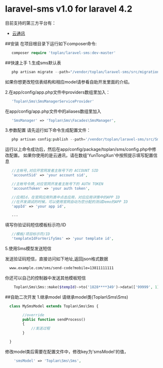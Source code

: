 # laravel-sms v1.0 for laravel 4.2
目前支持的第三方平台有：
* [云通讯](http:http://www.yuntongxun.com)

##安装
在项目根目录下运行如下composer命令:
```php
   composer require 'toplan/laravel-sms:dev-master'
```

##快速上手
1.生成sms默认表
```php
   php artisan migrate --path="/vendor/toplan/laravel-sms/src/migrations" --package="toplan/sms"
```
   如果你想更改短信表结构和相应model请参看自助开发里面的介绍。

2.在app/config/app.php文件中providers数组里加入：
```php
   'Toplan\Sms\SmsManagerServiceProvider'
```

 在app/config/app.php文件中的aliases数组里加入
```php
   'SmsManager' => 'Toplan\Sms\Facades\SmsManager',
```
3.参数配置
   请先运行如下命令生成配置文件：
```php
   php artisan config:publish --path='/vendor/toplan/laravel-sms/src/Sms/config/' toplan/sms
```
   运行以上命令成功后，然后在app/config/package/toplan/sms/config.php中修改配置。
   如果你使用的是云通讯，请在数组'YunTongXun'中按照提示填写配置信息
```php
   //主帐号,对应开官网发者主账号下的 ACCOUNT SID
   'accountSid' => 'your account sid',

   //主帐号令牌,对应官网开发者主账号下的 AUTH TOKEN
   'accountToken' => 'your auth token',

   //应用Id，在官网应用列表中点击应用，对应应用详情中的APP ID
   //在开发调试的时候，可以使用官网自动为您分配的测试Demo的APP ID
   'appId' => 'your app id',

   ...
```
  填写你验证码短信模板标示符/ID
```php
   //模板/项目标示符/ID
   'templateIdForVerifySms' => 'your template id',
```

5.使用Sms模型发送短信

  发送验证码短信，直接访问如下地址,返回json格式数据
```html
  www.example.com/sms/send-code?mobile=13811111111
```
  你还可以自己的控制器中发送其他模板短信
```php
    Toplan\Sms\Sms::make($tempId)->to('1828****349')->data(['99999', 1])->send();
```

##自助二次开发
1.继承model
   请继承model类(Toplan\Sms\Sms)
```php
  class MySmsModel extends Toplan\Sms\Sms {

        //override
        public function sendProcess()
        {
            //发送过程
        }

  }
```
 修改model类后需要在配置文件中，修改key为'smsModel'的值，
```php
    'smsModel' => 'Toplan\Sms\Sms',
```
